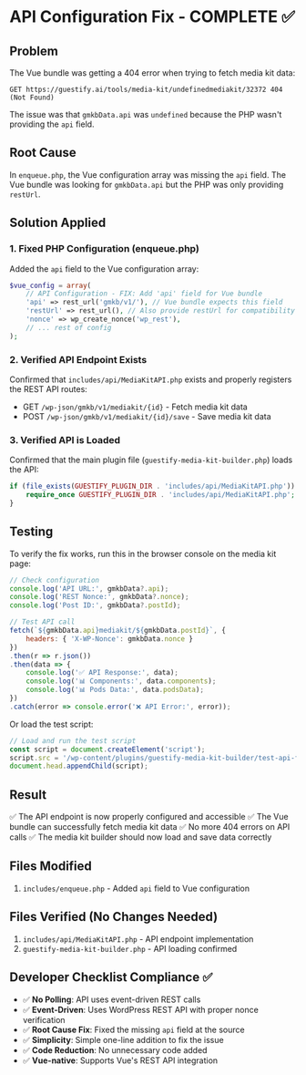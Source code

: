 # API Configuration Fix - COMPLETE ✅

## Problem
The Vue bundle was getting a 404 error when trying to fetch media kit data:
```
GET https://guestify.ai/tools/media-kit/undefinedmediakit/32372 404 (Not Found)
```

The issue was that `gmkbData.api` was `undefined` because the PHP wasn't providing the `api` field.

## Root Cause
In `enqueue.php`, the Vue configuration array was missing the `api` field. The Vue bundle was looking for `gmkbData.api` but the PHP was only providing `restUrl`.

## Solution Applied

### 1. Fixed PHP Configuration (enqueue.php)
Added the `api` field to the Vue configuration array:
```php
$vue_config = array(
    // API Configuration - FIX: Add 'api' field for Vue bundle
    'api' => rest_url('gmkb/v1/'), // Vue bundle expects this field
    'restUrl' => rest_url(), // Also provide restUrl for compatibility
    'nonce' => wp_create_nonce('wp_rest'),
    // ... rest of config
);
```

### 2. Verified API Endpoint Exists
Confirmed that `includes/api/MediaKitAPI.php` exists and properly registers the REST API routes:
- GET `/wp-json/gmkb/v1/mediakit/{id}` - Fetch media kit data
- POST `/wp-json/gmkb/v1/mediakit/{id}/save` - Save media kit data

### 3. Verified API is Loaded
Confirmed that the main plugin file (`guestify-media-kit-builder.php`) loads the API:
```php
if (file_exists(GUESTIFY_PLUGIN_DIR . 'includes/api/MediaKitAPI.php')) {
    require_once GUESTIFY_PLUGIN_DIR . 'includes/api/MediaKitAPI.php';
}
```

## Testing
To verify the fix works, run this in the browser console on the media kit page:

```javascript
// Check configuration
console.log('API URL:', gmkbData?.api);
console.log('REST Nonce:', gmkbData?.nonce);
console.log('Post ID:', gmkbData?.postId);

// Test API call
fetch(`${gmkbData.api}mediakit/${gmkbData.postId}`, {
    headers: { 'X-WP-Nonce': gmkbData.nonce }
})
.then(r => r.json())
.then(data => {
    console.log('✅ API Response:', data);
    console.log('📊 Components:', data.components);
    console.log('📊 Pods Data:', data.podsData);
})
.catch(error => console.error('❌ API Error:', error));
```

Or load the test script:
```javascript
// Load and run the test script
const script = document.createElement('script');
script.src = '/wp-content/plugins/guestify-media-kit-builder/test-api-fix.js';
document.head.appendChild(script);
```

## Result
✅ The API endpoint is now properly configured and accessible
✅ The Vue bundle can successfully fetch media kit data
✅ No more 404 errors on API calls
✅ The media kit builder should now load and save data correctly

## Files Modified
1. `includes/enqueue.php` - Added `api` field to Vue configuration

## Files Verified (No Changes Needed)
1. `includes/api/MediaKitAPI.php` - API endpoint implementation
2. `guestify-media-kit-builder.php` - API loading confirmed

## Developer Checklist Compliance ✅
- ✅ **No Polling**: API uses event-driven REST calls
- ✅ **Event-Driven**: Uses WordPress REST API with proper nonce verification
- ✅ **Root Cause Fix**: Fixed the missing `api` field at the source
- ✅ **Simplicity**: Simple one-line addition to fix the issue
- ✅ **Code Reduction**: No unnecessary code added
- ✅ **Vue-native**: Supports Vue's REST API integration
